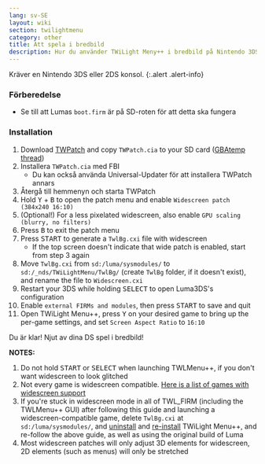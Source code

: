```yaml
---
lang: sv-SE
layout: wiki
section: twilightmenu
category: other
title: Att spela i bredbild
description: Hur du använder TWiLight Meny++ i bredbild på Nintendo 3DS
---
```


Kräver en Nintendo 3DS eller 2DS konsol.
{:.alert .alert-info}

### Förberedelse
- Se till att Lumas `boot.firm` är på SD-roten för att detta ska fungera

### Installation
1. Download [TWPatch](https://db.universal-team.net/assets/files/TWPatch.cia) and copy `TWPatch.cia` to your SD card ([GBAtemp thread](https://gbatemp.net/threads/twpatcher-ds-i-mode-screen-filters-and-patches.542694/))
1. Installera `TWPatch.cia` med FBI
   - Du kan också använda Universal-Updater för att installera TWPatch annars
1. Återgå till hemmenyn och starta TWPatch
1. Hold <kbd class="face">Y</kbd> + <kbd class="face">B</kbd> to open the patch menu and enable `Widescreen patch (384x240 16:10)`
1. (Optional!) For a less pixelated widescreen, also enable `GPU scaling (blurry, no filters)`
1. Press <kbd class="face">B</kbd> to exit the patch menu
1. Press <kbd>START</kbd> to generate a `TwlBg.cxi` file with widescreen
   - If the top screen doesn't indicate that wide patch is enabled, start from step 3 again
1. Move `TwlBg.cxi` from `sd:/luma/sysmodules/` to `sd:/_nds/TWiLightMenu/TwlBg/` (create `TwlBg` folder, if it doesn't exist), and rename the file to `Widescreen.cxi`
1. Restart your 3DS while holding <kbd>SELECT</kbd> to open Luma3DS's configuration
1. Enable `external FIRMs and modules`, then press <kbd>START</kbd> to save and quit
1. Open TWiLight Menu++, press <kbd class="face">Y</kbd> on your desired game to bring up the per-game settings, and set `Screen Aspect Ratio` to `16:10`

Du är klar! Njut av dina DS spel i bredbild!

**NOTES:**
1. Do not hold <kbd>START</kbd> or <kbd>SELECT</kbd> when launching TWLMenu++, if you don't want widescreen to look glitched
1. Not every game is widescreen compatible. [Here is a list of games with widescreen support](https://github.com/DS-Homebrew/TWiLightMenu/blob/master/7zfile/3DS%20-%20CFW%20users/Games%20supported%20with%20widescreen.txt)
1. If you're stuck in widescreen mode in all of TWL_FIRM (including the TWLMenu++ GUI) after following this guide and launching a widescreen-compatible game, delete `TwlBg.cxi` at `sd:/luma/sysmodules/`, and [uninstall](https://wiki.ds-homebrew.com/twilightmenu/uninstalling-3ds) and [re-install](https://wiki.ds-homebrew.com/twilightmenu/installing-3ds) TWiLight Menu++, and re-follow the above guide, as well as using the original build of Luma
1. Most widescreen patches will only adjust 3D elements for widescreen, 2D elements (such as menus) will only be stretched
